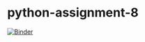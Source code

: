 # python-assignment-8

[![Binder](https://mybinder.org/badge_logo.svg)](https://mybinder.org/v2/gh/adamlass/python-assignment-8/master)
